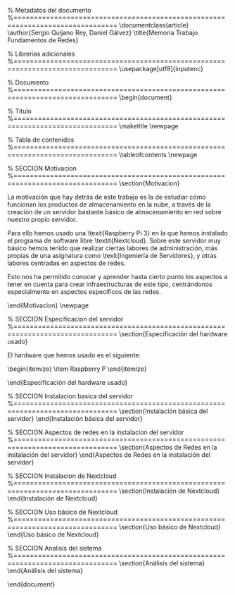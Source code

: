% Metadatos del documento
%===============================================================================
\documentclass{article}
\author{Sergio Quijano Rey, Daniel Gálvez}
\title{Memoria Trabajo Fundamentos de Redes}

% Librerias adicionales
%===============================================================================
\usepackage[utf8]{inputenc}

% Documento
%===============================================================================
\begin{document}

% Titulo
%===============================================================================
\maketitle
\newpage

% Tabla de contenidos
%===============================================================================
\tableofcontents
\newpage

% SECCION Motivacion
%===============================================================================
\section{Motivacion}

La motivación que hay detrás de este trabajo es la de estudiar cómo funcionan los productos de almacenamiento en la nube, a través de la creación de un servidor bastante básico de almacenamiento en red sobre nuestro propio servidor. 

Para ello hemos usado una \texit{Raspberry Pi 3} en la que hemos instalado el programa de software libre \textit{Nextcloud}. Sobre este servidor muy básico hemos tenido que realizar ciertas labores de administración, más propias de una asignatura como \texit{Ingeniería de Servidores}, y otras labores centradas en aspectos de redes. 

Esto nos ha permitido conocer y aprender hasta cierto punto los aspectos a tener en cuenta para crear infraestructuras de este tipo, centrándonos especialmente en aspectos específicos de las redes.

\end{Motivacion}
\newpage

% SECCION Especificacion del servidor
%===============================================================================
\section{Especificación del hardware usado}

El hardware que hemos usado es el siguiente:

\begin{itemize}
    \item Raspberry P
\end{itemize}

\end{Especificación del hardware usado}

% SECCION Instalacion basica del servidor
%===============================================================================
\section{Instalación básica del servidor}
\end{Instalación básica del servidor}

% SECCION Aspectos de redes en la instalacion del servidor
%===============================================================================
\section{Aspectos de Redes en la instalación del servidor}
\end{Aspectos de Redes en la instalación del servidor}

% SECCION Instalacion de Nextcloud
%===============================================================================
\section{Instalación de Nextcloud}
\end{Instalación de Nextcloud}

% SECCION Uso básico de Nextcloud
%===============================================================================
\section{Uso básico de Nextcloud}
\end{Uso básico de Nextcloud}

% SECCION Analisis del sistema
%===============================================================================
\section{Análisis del sistema}
\end{Análisis del sistema}


\end{document}
